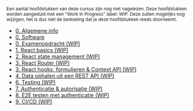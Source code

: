<!-- markdownlint-disable first-line-heading -->

<small>
  Een aantal hoofdstukken van deze cursus zijn nog niet nagelezen. Deze hoofdstukken worden aangeduid met een "Work In Progress" label: WIP. Deze zullen mogelijks nog wijzigen, het is dus niet de bedoeling dat je deze hoofdstukken reeds doorneemt.
</small>

- [0. Algemene info](./0-intro/situering.md)
- [0. Software](./0-intro/software.md)
- [0. Examenopdracht (WIP)](./0-intro/examenopdracht.md)
- [1. React basics (WIP)](./1-react_basics/index.md)
- [2. React state management (WIP)](./2-react_state/index.md)
- [3. React Router (WIP)](./3-react_router/index.md)
- [3. React hooks, formulieren & Context API (WIP)](./3-react_hooks/index.md)
- [4. Data ophalen uit een REST API (WIP)](./4-api/index.md)
- [6. Testing (WIP)](./6-react_testing/index.md)
- [7. Authenticatie & autorisatie (WIP)](./7-auth/index.md)
- [8. E2E testen met authenticatie (WIP)](./8-auth_testing/index.md)
- [9. CI/CD (WIP)](./9-cicd/index.md)
